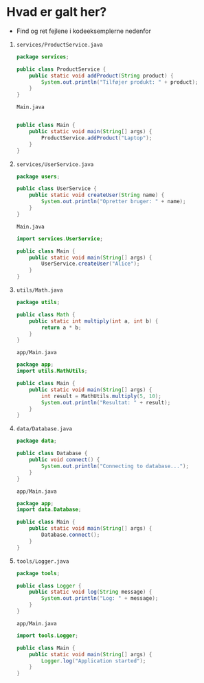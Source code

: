 # Hvad er galt her?

- Find og ret fejlene i kodeeksemplerne nedenfor

1. `services/ProductService.java`
   ```java
   package services;

   public class ProductService {
       public static void addProduct(String product) {
           System.out.println("Tilføjer produkt: " + product);
       }
   }
   ```
   `Main.java`
   ```java

   public class Main {
       public static void main(String[] args) {
           ProductService.addProduct("Laptop");
       }
   }
   ```

2. `services/UserService.java`
   ```java
   package users;

   public class UserService {
       public static void createUser(String name) {
           System.out.println("Opretter bruger: " + name);
       }
   }
   ```
   `Main.java`
   ```java
   import services.UserService;

   public class Main {
       public static void main(String[] args) {
           UserService.createUser("Alice");
       }
   }
   ```

3. `utils/Math.java`
   ```java
   package utils;

   public class Math {
       public static int multiply(int a, int b) {
           return a * b;
       }
   }
   ```
   `app/Main.java`
   ```java
   package app;
   import utils.MathUtils;

   public class Main {
       public static void main(String[] args) {
           int result = MathUtils.multiply(5, 10);
           System.out.println("Resultat: " + result);
       }
   }
   ```
4. `data/Database.java`
   ```java
   package data;

   public class Database {
       public void connect() {
           System.out.println("Connecting to database...");
       }
   }
   ```
   `app/Main.java`
   ```java
   package app;
   import data.Database;

   public class Main {
       public static void main(String[] args) {
           Database.connect();
       }
   }
   ```
5. `tools/Logger.java`
   ```java
   package tools;

   public class Logger {
       public static void log(String message) {
           System.out.println("Log: " + message);
       }
   }
   ```

   `app/Main.java`
   ```java
   import tools.Logger;
   
   public class Main {
       public static void main(String[] args) {
           Logger.log("Application started");
       }
   }
   ```